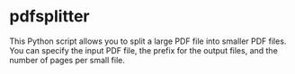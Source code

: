 # pdfsplitter
This Python script allows you to split a large PDF file into smaller PDF files. You can specify the input PDF file, the prefix for the output files, and the number of pages per small file.

